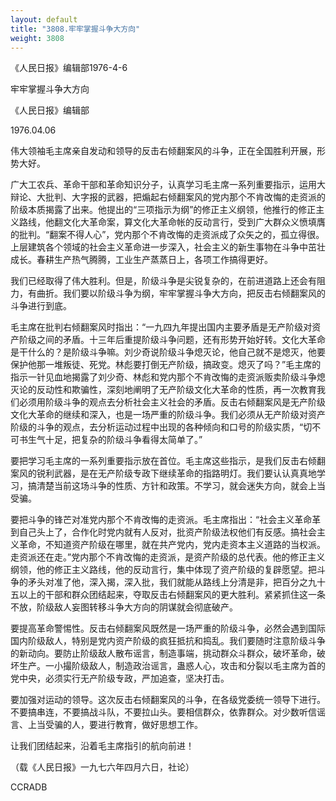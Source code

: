 ```yaml
---
layout: default
title: "3808.牢牢掌握斗争大方向"
weight: 3808
---
```


《人民日报》编辑部1976-4-6

牢牢掌握斗争大方向

《人民日报》编辑部

1976.04.06

伟大领袖毛主席亲自发动和领导的反击右倾翻案风的斗争，正在全国胜利开展，形势大好。

广大工农兵、革命干部和革命知识分子，认真学习毛主席一系列重要指示，运用大辩论、大批判、大字报的武器，把煽起右倾翻案风的党内那个不肯改悔的走资派的阶级本质揭露了出来。他提出的“三项指示为纲”的修正主义纲领，他推行的修正主义路线，他翻文化大革命案，算文化大革命帐的反动言行，受到广大群众义愤填膺的批判。“翻案不得人心”，党内那个不肯改悔的走资派成了众矢之的，孤立得很。上层建筑各个领域的社会主义革命进一步深入，社会主义的新生事物在斗争中茁壮成长。春耕生产热气腾腾，工业生产蒸蒸日上，各项工作搞得更好。

我们已经取得了伟大胜利。但是，阶级斗争是尖锐复杂的，在前进道路上还会有阻力，有曲折。我们要以阶级斗争为纲，牢牢掌握斗争大方向，把反击右倾翻案风的斗争进行到底。

毛主席在批判右倾翻案风时指出：“一九四九年提出国内主要矛盾是无产阶级对资产阶级之间的矛盾。十三年后重提阶级斗争问题，还有形势开始好转。文化大革命是干什么的？是阶级斗争嘛。刘少奇说阶级斗争熄灭论，他自己就不是熄灭，他要保护他那一堆叛徒、死党。林彪要打倒无产阶级，搞政变。熄灭了吗？”毛主席的指示一针见血地揭露了刘少奇、林彪和党内那个不肯改悔的走资派贩卖阶级斗争熄灭论的反动性和欺骗性，深刻地阐明了无产阶级文化大革命的性质，再一次教育我们必须用阶级斗争的观点去分析社会主义社会的矛盾。反击右倾翻案风是无产阶级文化大革命的继续和深入，也是一场严重的阶级斗争。我们必须从无产阶级对资产阶级的斗争的观点，去分析运动过程中出现的各种倾向和口号的阶级实质，“切不可书生气十足，把复杂的阶级斗争看得太简单了。”

要把学习毛主席的一系列重要指示放在首位。毛主席这些指示，是我们反击右倾翻案风的锐利武器，是在无产阶级专政下继续革命的指路明灯。我们要认认真真地学习，搞清楚当前这场斗争的性质、方针和政策。不学习，就会迷失方向，就会上当受骗。

要把斗争的锋芒对准党内那个不肯改悔的走资派。毛主席指出：“社会主义革命革到自己头上了，合作化时党内就有人反对，批资产阶级法权他们有反感。搞社会主义革命，不知道资产阶级在哪里，就在共产党内，党内走资本主义道路的当权派。走资派还在走。”党内那个不肯改悔的走资派，是资产阶级的总代表。他的修正主义纲领，他的修正主义路线，他的反动言行，集中体现了资产阶级的复辟愿望。把斗争的矛头对准了他，深入揭，深入批，我们就能从路线上分清是非，把百分之九十五以上的干部和群众团结起来，夺取反击右倾翻案风的更大胜利。紧紧抓住这一条不放，阶级敌人妄图转移斗争大方向的阴谋就会彻底破产。

要提高革命警惕性。反击右倾翻案风既然是一场严重的阶级斗争，必然会遇到国际国内阶级敌人，特别是党内资产阶级的疯狂抵抗和捣乱。我们要随时注意阶级斗争的新动向。要防止阶级敌人散布谣言，制造事端，挑动群众斗群众，破坏革命，破坏生产。一小撮阶级敌人，制造政治谣言，蛊惑人心，攻击和分裂以毛主席为首的党中央，必须实行无产阶级专政，严加追查，坚决打击。

要加强对运动的领导。这次反击右倾翻案风的斗争，在各级党委统一领导下进行。不要搞串连，不要搞战斗队，不要拉山头。要相信群众，依靠群众。对少数听信谣言、上当受骗的人，要进行教育，做好思想工作。

让我们团结起来，沿着毛主席指引的航向前进！

（载《人民日报》一九七六年四月六日，社论）

CCRADB

